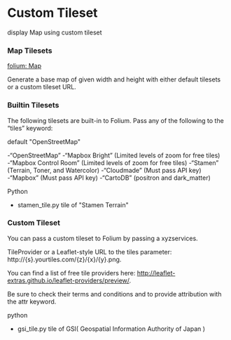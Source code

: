 Custom Tileset
===============

display Map using custom tileset

### Map Tilesets

[folium: Map](https://python-visualization.github.io/folium/modules.html#folium.folium.Map)

Generate a base map of given width and height with either default tilesets or a custom tileset URL. 

###  Builtin Tilesets

The following tilesets are built-in to Folium. Pass any of the following to the “tiles” keyword:

default "OpenStreetMap"

-“OpenStreetMap”
-“Mapbox Bright” (Limited levels of zoom for free tiles)
-“Mapbox Control Room” (Limited levels of zoom for free tiles)
-“Stamen” (Terrain, Toner, and Watercolor)
-“Cloudmade” (Must pass API key)
-“Mapbox” (Must pass API key)
-“CartoDB” (positron and dark_matter)

Python  
- stamen_tile.py
tile of "Stamen Terrain"

###  Custom Tileset

You can pass a custom tileset to Folium by passing a xyzservices.

TileProvider or a Leaflet-style URL to the tiles parameter: 
http://{s}.yourtiles.com/{z}/{x}/{y}.png.

You can find a list of free tile providers here: 
http://leaflet-extras.github.io/leaflet-providers/preview/. 

Be sure to check their terms and conditions and to provide attribution with the attr keyword.

python  
- gsi_tile.py
tile of GSI( Geospatial Information Authority of Japan )


